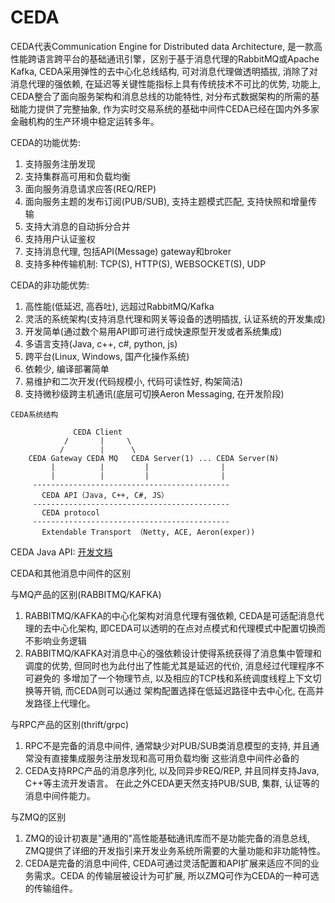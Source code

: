 # CEDA 

CEDA代表Communication Engine for Distributed data Architecture, 
是一款高性能跨语言跨平台的基础通讯引擎，区别于基于消息代理的RabbitMQ或Apache Kafka, CEDA采用弹性的去中心化总线结构, 可对消息代理做透明插拔, 消除了对消息代理的强依赖, 在延迟等关键性能指标上具有传统技术不可比的优势, 功能上, CEDA整合了面向服务架构和消息总线的功能特性, 
对分布式数据架构的所需的基础能力提供了完整抽象, 作为实时交易系统的基础中间件CEDA已经在国内外多家金融机构的生产环境中稳定运转多年。 

CEDA的功能优势:
1. 支持服务注册发现
2. 支持集群高可用和负载均衡
3. 面向服务消息请求应答(REQ/REP)
4. 面向服务主题的发布订阅(PUB/SUB), 支持主题模式匹配, 支持快照和增量传输
5. 支持大消息的自动拆分合并
6. 支持用户认证鉴权
7. 支持消息代理, 包括API(Message) gateway和broker
8. 支持多种传输机制: TCP(S), HTTP(S), WEBSOCKET(S), UDP

CEDA的非功能优势:
1. 高性能(低延迟, 高吞吐), 远超过RabbitMQ/Kafka
2. 灵活的系统架构(支持消息代理和网关等设备的透明插拔, 认证系统的开发集成)
3. 开发简单(通过数个易用API即可进行成快速原型开发或者系统集成)
4. 多语言支持(Java, c++, c#, python, js)
5. 跨平台(Linux, Windows, 国产化操作系统)
6. 依赖少, 编译部署简单
7. 易维护和二次开发(代码规模小, 代码可读性好, 构架简洁)
8. 支持微秒级跨主机通讯(底层可切换Aeron Messaging, 在开发阶段)


``` 
CEDA系统结构

              CEDA Client
            /       |     \   
           /        |      \     
    CEDA Gateway CEDA MQ   CEDA Server(1) ... CEDA Server(N)            
         |          |         |                | 
         |          |         |                | 
     --------------------------------------------
       CEDA API（Java, C++, C#, JS）
     --------------------------------------------
       CEDA protocol
     --------------------------------------------
       Extendable Transport （Netty, ACE, Aeron(exper))

```

CEDA Java API: [开发文档](./JavaAPI/ceda-api/README.md)

CEDA和其他消息中间件的区别

与MQ产品的区别(RABBITMQ/KAFKA)

1. RABBITMQ/KAFKA的中心化架构对消息代理有强依赖, CEDA是可适配消息代理的去中心化架构, 
即CEDA可以透明的在点对点模式和代理模式中配置切换而不影响业务逻辑
2. RABBITMQ/KAFKA对消息中心的强依赖设计使得系统获得了消息集中管理和调度的优势,
但同时也为此付出了性能尤其是延迟的代价, 消息经过代理程序不可避免的
多增加了一个物理节点, 以及相应的TCP栈和系统调度线程上下文切换等开销, 而CEDA则可以通过
架构配置选择在低延迟路径中去中心化, 在高并发路径上代理化。 

与RPC产品的区别(thrift/grpc)

1. RPC不是完备的消息中间件, 通常缺少对PUB/SUB类消息模型的支持, 并且通常没有直接集成服务注册发现和高可用负载均衡
这些消息中间件必备的
2. CEDA支持RPC产品的消息序列化, 以及同异步REQ/REP, 并且同样支持Java, C++等主流开发语言。
在此之外CEDA更天然支持PUB/SUB, 集群, 认证等的消息中间件能力。

与ZMQ的区别

1. ZMQ的设计初衷是"通用的"高性能基础通讯库而不是功能完备的消息总线, 
ZMQ提供了详细的开发指引来开发业务系统所需要的大量功能和非功能特性。
2. CEDA是完备的消息中间件, CEDA可通过灵活配置和API扩展来适应不同的业务需求。CEDA
的传输层被设计为可扩展, 所以ZMQ可作为CEDA的一种可选的传输组件。


